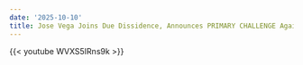```yaml
---
date: '2025-10-10'
title: Jose Vega Joins Due Dissidence, Announces PRIMARY CHALLENGE Against Ritchie Torres
---
```


{{< youtube WVXS5IRns9k >}}